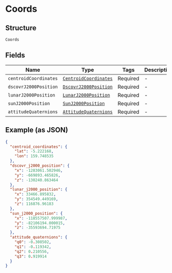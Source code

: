 
# Coords

## Structure

`Coords`

## Fields

| Name | Type | Tags | Description |
|  --- | --- | --- | --- |
| `centroidCoordinates` | [`CentroidCoordinates`](../../doc/models/centroid-coordinates.md) | Required | - |
| `dscovrJ2000Position` | [`DscovrJ2000Position`](../../doc/models/dscovr-j2000-position.md) | Required | - |
| `lunarJ2000Position` | [`LunarJ2000Position`](../../doc/models/lunar-j2000-position.md) | Required | - |
| `sunJ2000Position` | [`SunJ2000Position`](../../doc/models/sun-j2000-position.md) | Required | - |
| `attitudeQuaternions` | [`AttitudeQuaternions`](../../doc/models/attitude-quaternions.md) | Required | - |

## Example (as JSON)

```json
{
  "centroid_coordinates": {
    "lat": -5.222168,
    "lon": 159.748535
  },
  "dscovr_j2000_position": {
    "x": -1283061.502946,
    "y": -669893.465826,
    "z": -130240.863464
  },
  "lunar_j2000_position": {
    "x": 33466.895832,
    "y": 354549.449169,
    "z": 116876.96183
  },
  "sun_j2000_position": {
    "x": -118557507.999987,
    "y": -82106194.000015,
    "z": -35593694.71975
  },
  "attitude_quaternions": {
    "q0": -0.308502,
    "q1": -0.119342,
    "q2": 0.210556,
    "q3": 0.919914
  }
}
```


